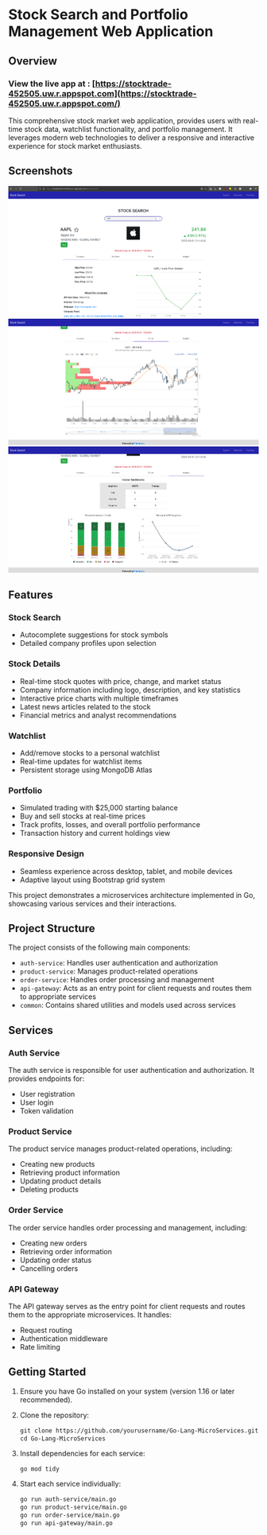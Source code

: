 # Stock Search and Portfolio Management Web Application

## Overview

### View the live app at : [https://stocktrade-452505.uw.r.appspot.com](https://stocktrade-452505.uw.r.appspot.com/)

This comprehensive stock market web application, provides users with real-time stock data, watchlist functionality, and portfolio management. It leverages modern web technologies to deliver a responsive and interactive experience for stock market enthusiasts.

## Screenshots

![Alt text](resources/Screenshots1.png)
![Alt text](resources/Screenshots2.png)
![Alt text](resources/Screenshots3.png)

## Features

### Stock Search
- Autocomplete suggestions for stock symbols
- Detailed company profiles upon selection

### Stock Details
- Real-time stock quotes with price, change, and market status
- Company information including logo, description, and key statistics
- Interactive price charts with multiple timeframes
- Latest news articles related to the stock
- Financial metrics and analyst recommendations

### Watchlist
- Add/remove stocks to a personal watchlist
- Real-time updates for watchlist items
- Persistent storage using MongoDB Atlas

### Portfolio
- Simulated trading with $25,000 starting balance
- Buy and sell stocks at real-time prices
- Track profits, losses, and overall portfolio performance
- Transaction history and current holdings view

### Responsive Design
- Seamless experience across desktop, tablet, and mobile devices
- Adaptive layout using Bootstrap grid system


This project demonstrates a microservices architecture implemented in Go, showcasing various services and their interactions.

## Project Structure

The project consists of the following main components:

- `auth-service`: Handles user authentication and authorization
- `product-service`: Manages product-related operations
- `order-service`: Handles order processing and management
- `api-gateway`: Acts as an entry point for client requests and routes them to appropriate services
- `common`: Contains shared utilities and models used across services

## Services

### Auth Service

The auth service is responsible for user authentication and authorization. It provides endpoints for:

- User registration
- User login
- Token validation

### Product Service

The product service manages product-related operations, including:

- Creating new products
- Retrieving product information
- Updating product details
- Deleting products

### Order Service

The order service handles order processing and management, including:

- Creating new orders
- Retrieving order information
- Updating order status
- Cancelling orders

### API Gateway

The API gateway serves as the entry point for client requests and routes them to the appropriate microservices. It handles:

- Request routing
- Authentication middleware
- Rate limiting

## Getting Started

1. Ensure you have Go installed on your system (version 1.16 or later recommended).

2. Clone the repository:
   ```
   git clone https://github.com/yourusername/Go-Lang-MicroServices.git
   cd Go-Lang-MicroServices
   ```

3. Install dependencies for each service:
   ```
   go mod tidy
   ```

4. Start each service individually:
   ```
   go run auth-service/main.go
   go run product-service/main.go
   go run order-service/main.go
   go run api-gateway/main.go
   ```
